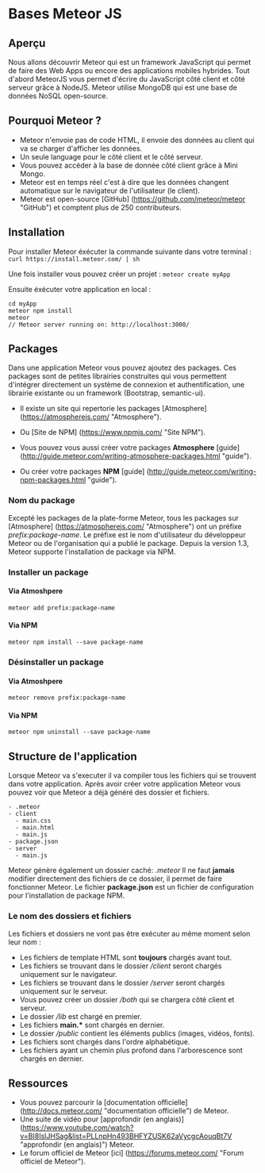# Bases Meteor JS

## Aperçu

Nous allons découvrir Meteor qui est un framework JavaScript qui permet de faire des Web Apps ou encore des applications mobiles hybrides.
Tout d'abord MeteorJS vous permet d'écrire du JavaScript côté client et côté serveur grâce à NodeJS.
Meteor utilise MongoDB qui est une base de données NoSQL open-source.


## Pourquoi Meteor ?

* Meteor n'envoie pas de code HTML, il envoie des données au client qui va se charger d'afficher les données.
* Un seule language pour le côté client et le côté serveur.
* Vous pouvez accéder à la base de donnée côté client grâce à Mini Mongo.
* Meteor est en temps réel c'est à dire que les données changent automatique sur le navigateur de l'utilisateur (le client).
* Meteor est open-source [GitHub] (https://github.com/meteor/meteor "GitHub") et comptent plus de 250 contributeurs.

## Installation

Pour installer Meteor éxécuter la commande suivante dans votre terminal :
`curl https://install.meteor.com/ | sh`

Une fois installer vous pouvez créer un projet :
`meteor create myApp`

Ensuite éxécuter votre application en local :
```
cd myApp
meteor npm install
meteor
// Meteor server running on: http://localhost:3000/
```


## Packages

Dans une application Meteor vous pouvez ajoutez des packages.
Ces packages sont de petites librairies construites qui vous permettent d'intégrer directement un système de connexion et authentification, une librairie existante ou un framework (Bootstrap, semantic-ui).

* Il existe un site qui repertorie les packages [Atmosphere] (https://atmospherejs.com/ "Atmosphere").
* Ou [Site de NPM] (https://www.npmjs.com/ "Site NPM").

* Vous pouvez vous aussi créer votre packages **Atmosphere** [guide] (http://guide.meteor.com/writing-atmosphere-packages.html "guide").
* Ou créer votre packages **NPM** [guide] (http://guide.meteor.com/writing-npm-packages.html "guide").

### Nom du package
Excepté les packages de la plate-forme Meteor, tous les packages sur [Atmosphere] (https://atmospherejs.com/ "Atmosphere") ont un préfixe *prefix:package-name*.
Le préfixe est le nom d'utilisateur du développeur Meteor ou de l'organisation qui a publié le package.
Depuis la version 1.3, Meteor supporte l'installation de package via NPM.

### Installer un package

#### Via Atmoshpere
`meteor add prefix:package-name`

#### Via NPM
`meteor npm install --save package-name`

### Désinstaller un package

#### Via Atmoshpere
`meteor remove prefix:package-name`

#### Via NPM
`meteor npm uninstall --save package-name`


## Structure de l'application

Lorsque Meteor va s'executer il va compiler tous les fichiers qui se trouvent dans votre application.
Après avoir créer votre application Meteor vous pouvez voir que Meteor a déjà généré des dossier et fichiers.

```
- .meteor
- client
  - main.css
  - main.html
  - main.js
- package.json
- server
  - main.js
```

Meteor génère également un dossier caché: *.meteor*
Il ne faut **jamais** modifier directement des fichiers de ce dossier, il permet de faire fonctionner Meteor.
Le fichier **package.json** est un fichier de configuration pour l'installation de package NPM.

### Le nom des dossiers et fichiers
Les fichiers et dossiers ne vont pas être exécuter au même moment selon leur nom :

* Les fichiers de template HTML sont **toujours** chargés avant tout.
* Les fichiers se trouvant dans le dossier */client* seront chargés uniquement sur le navigateur.
* Les fichiers se trouvant dans le dossier */server* seront chargés uniquement sur le serveur.
* Vous pouvez créer un dossier */both* qui se chargera côté client et serveur.
* Le dossier */lib* est chargé en premier.
* Les fichiers __main.*__ sont chargés en dernier.
* Le dossier */public* contient les éléments publics (images, vidéos, fonts).
* Les fichiers sont chargés dans l'ordre alphabétique.
* Les fichiers ayant un chemin plus profond dans l'arborescence sont chargés en dernier.

## Ressources

* Vous pouvez parcourir la [documentation officielle] (http://docs.meteor.com/ "documentation officielle") de Meteor.
* Une suite de vidéo pour [approfondir (en anglais)] (https://www.youtube.com/watch?v=BI8IslJHSag&list=PLLnpHn493BHFYZUSK62aVycgcAouqBt7V "approfondir (en anglais)") Meteor.
* Le forum officiel de Meteor [ici] (https://forums.meteor.com/ "Forum officiel de Meteor").
